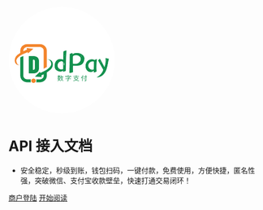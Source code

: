 <img width="210px" style="border-radius: 50%" bor src="images/logo.png">

# API 接入文档

- 安全稳定，秒级到账，钱包扫码，一键付款，免费使用，方便快捷，匿名性强，突破微信、支付宝收款壁垒，快速打通交易闭环！



[商户登陆](<https://dpaycoin.com/login.html>)
[开始阅读](README.md)

